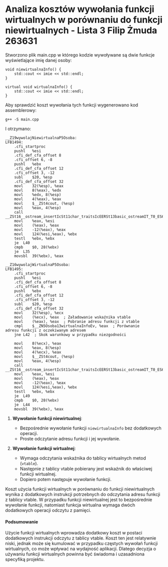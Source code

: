 ﻿# Analiza kosztów wywołania funkcji wirtualnych w porównaniu do funkcji niewirtualnych - Lista 3 Filip Żmuda 263631
Stworzono plik main.cpp w którego kodzie wywoływane są dwie funkcje wyświetlające imię danej osoby:
```
void niewirtualnaInfo() {  
    std::cout << imie << std::endl;  
}  
  
virtual void wirtualnaInfo() {  
    std::cout << imie << std::endl;  
}
```
Aby sprawdzić koszt wywołania tych funkcji wygenerowano kod assemblerowy:
```
g++ -S main.cpp
```
I otrzymano:
```
__Z19wywolajNiewirtualnaP5Osoba:
LFB1494:
	.cfi_startproc
	pushl	%esi
	.cfi_def_cfa_offset 8
	.cfi_offset 6, -8
	pushl	%ebx
	.cfi_def_cfa_offset 12
	.cfi_offset 3, -12
	subl	$20, %esp
	.cfi_def_cfa_offset 32
	movl	32(%esp), %eax
	movl	8(%eax), %edx
	movl	%edx, 8(%esp)
	movl	4(%eax), %eax
	movl	$__ZSt4cout, (%esp)
	movl	%eax, 4(%esp)
	call	__ZSt16__ostream_insertIcSt11char_traitsIcEERSt13basic_ostreamIT_T0_ES6_PKS3_i
	movl	%eax, %esi
	movl	(%eax), %eax
	movl	-12(%eax), %eax
	movl	124(%esi,%eax), %ebx
	testl	%ebx, %ebx
	je	L40
	cmpb	$0, 28(%ebx)
	je	L35
	movsbl	39(%ebx), %eax
```

```
__Z16wywolajWirtualnaP5Osoba:
LFB1495:
	.cfi_startproc
	pushl	%esi
	.cfi_def_cfa_offset 8
	.cfi_offset 6, -8
	pushl	%ebx
	.cfi_def_cfa_offset 12
	.cfi_offset 3, -12
	subl	$20, %esp
	.cfi_def_cfa_offset 32
	movl	32(%esp), %ecx
	movl	(%ecx), %eax  ; Załadowanie wskaźnika vtable
	movl	(%eax), %eax  ; Pobranie adresu funkcji z vtable
	cmpl	$__ZN5Osoba13wirtualnaInfoEv, %eax  ; Porównanie 			adresu funkcji z oczekiwanym adresem
	jne	L42  ; Skok warunkowy w przypadku niezgodności

	movl	8(%ecx), %eax
	movl	%eax, 8(%esp)
	movl	4(%ecx), %eax
	movl	$__ZSt4cout, (%esp)
	movl	%eax, 4(%esp)
	call	__ZSt16__ostream_insertIcSt11char_traitsIcEERSt13basic_ostreamIT_T0_ES6_PKS3_i
	movl	%eax, %esi
	movl	(%eax), %eax
	movl	-12(%eax), %eax
	movl	124(%esi,%eax), %ebx
	testl	%ebx, %ebx
	je	L49
	cmpb	$0, 28(%ebx)
	je	L44
	movsbl	39(%ebx), %eax
```

1.  **Wywołanie funkcji niewirtualnej**:
    -   Bezpośrednie wywołanie funkcji `niewirtualnaInfo` bez dodatkowych operacji.
    -   Proste odczytanie adresu funkcji i jej wywołanie.
    
2.  **Wywołanie funkcji wirtualnej**:
    -   Wymaga odczytania wskaźnika do tablicy wirtualnych metod (`vtable`).
    -   Następnie z tablicy vtable pobierany jest wskaźnik do właściwej funkcji wirtualnej.
    -   Dopiero potem następuje wywołanie funkcji.

Koszt użycia funkcji wirtualnych w porównaniu do funkcji niewirtualnych wynika z dodatkowych instrukcji potrzebnych do odczytania adresu funkcji z tablicy vtable. W przypadku funkcji niewirtualnej jest to bezpośrednie wywołanie funkcji, natomiast funkcja wirtualna wymaga dwóch dodatkowych operacji odczytu z pamięci.

#### Podsumowanie

Użycie funkcji wirtualnych wprowadza dodatkowy koszt w postaci dodatkowych instrukcji odczytu z tablicy vtable. Koszt ten jest relatywnie niski, jednak może się kumulować w przypadku częstych wywołań funkcji wirtualnych, co może wpływać na wydajność aplikacji. Dlatego decyzja o używaniu funkcji wirtualnych powinna być świadoma i uzasadniona specyfiką projektu.
